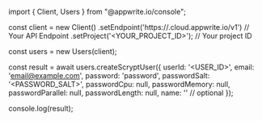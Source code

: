 import { Client, Users } from "@appwrite.io/console";

const client = new Client()
    .setEndpoint('https://<REGION>.cloud.appwrite.io/v1') // Your API Endpoint
    .setProject('<YOUR_PROJECT_ID>'); // Your project ID

const users = new Users(client);

const result = await users.createScryptUser({
    userId: '<USER_ID>',
    email: 'email@example.com',
    password: 'password',
    passwordSalt: '<PASSWORD_SALT>',
    passwordCpu: null,
    passwordMemory: null,
    passwordParallel: null,
    passwordLength: null,
    name: '<NAME>' // optional
});

console.log(result);
